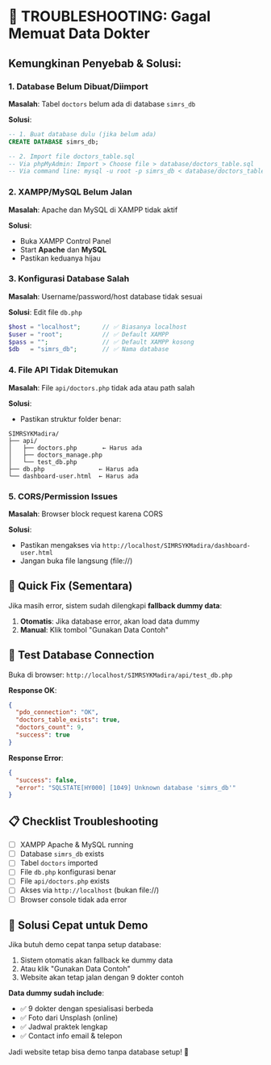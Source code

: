 # 🚨 TROUBLESHOOTING: Gagal Memuat Data Dokter

## Kemungkinan Penyebab & Solusi:

### 1. **Database Belum Dibuat/Diimport**
**Masalah**: Tabel `doctors` belum ada di database `simrs_db`

**Solusi**:
```sql
-- 1. Buat database dulu (jika belum ada)
CREATE DATABASE simrs_db;

-- 2. Import file doctors_table.sql
-- Via phpMyAdmin: Import > Choose file > database/doctors_table.sql
-- Via command line: mysql -u root -p simrs_db < database/doctors_table.sql
```

### 2. **XAMPP/MySQL Belum Jalan**
**Masalah**: Apache dan MySQL di XAMPP tidak aktif

**Solusi**:
- Buka XAMPP Control Panel
- Start **Apache** dan **MySQL**
- Pastikan keduanya hijau

### 3. **Konfigurasi Database Salah**
**Masalah**: Username/password/host database tidak sesuai

**Solusi**: Edit file `db.php`
```php
$host = "localhost";      // ✅ Biasanya localhost
$user = "root";           // ✅ Default XAMPP
$pass = "";               // ✅ Default XAMPP kosong
$db   = "simrs_db";       // ✅ Nama database
```

### 4. **File API Tidak Ditemukan**
**Masalah**: File `api/doctors.php` tidak ada atau path salah

**Solusi**:
- Pastikan struktur folder benar:
```
SIMRSYKMadira/
├── api/
│   ├── doctors.php       ← Harus ada
│   ├── doctors_manage.php
│   └── test_db.php
├── db.php               ← Harus ada
└── dashboard-user.html  ← Harus ada
```

### 5. **CORS/Permission Issues**
**Masalah**: Browser block request karena CORS

**Solusi**:
- Pastikan mengakses via `http://localhost/SIMRSYKMadira/dashboard-user.html`
- Jangan buka file langsung (file://)

## 🔧 **Quick Fix (Sementara)**

Jika masih error, sistem sudah dilengkapi **fallback dummy data**:

1. **Otomatis**: Jika database error, akan load data dummy
2. **Manual**: Klik tombol "Gunakan Data Contoh"

## 🧪 **Test Database Connection**

Buka di browser: `http://localhost/SIMRSYKMadira/api/test_db.php`

**Response OK**:
```json
{
  "pdo_connection": "OK",
  "doctors_table_exists": true,
  "doctors_count": 9,
  "success": true
}
```

**Response Error**:
```json
{
  "success": false,
  "error": "SQLSTATE[HY000] [1049] Unknown database 'simrs_db'"
}
```

## 📋 **Checklist Troubleshooting**

- [ ] XAMPP Apache & MySQL running
- [ ] Database `simrs_db` exists
- [ ] Tabel `doctors` imported
- [ ] File `db.php` konfigurasi benar
- [ ] File `api/doctors.php` exists
- [ ] Akses via `http://localhost` (bukan file://)
- [ ] Browser console tidak ada error

## 🎯 **Solusi Cepat untuk Demo**

Jika butuh demo cepat tanpa setup database:

1. Sistem otomatis akan fallback ke dummy data
2. Atau klik "Gunakan Data Contoh" 
3. Website akan tetap jalan dengan 9 dokter contoh

**Data dummy sudah include**:
- ✅ 9 dokter dengan spesialisasi berbeda
- ✅ Foto dari Unsplash (online)
- ✅ Jadwal praktek lengkap
- ✅ Contact info email & telepon

Jadi website tetap bisa demo tanpa database setup! 🚀
